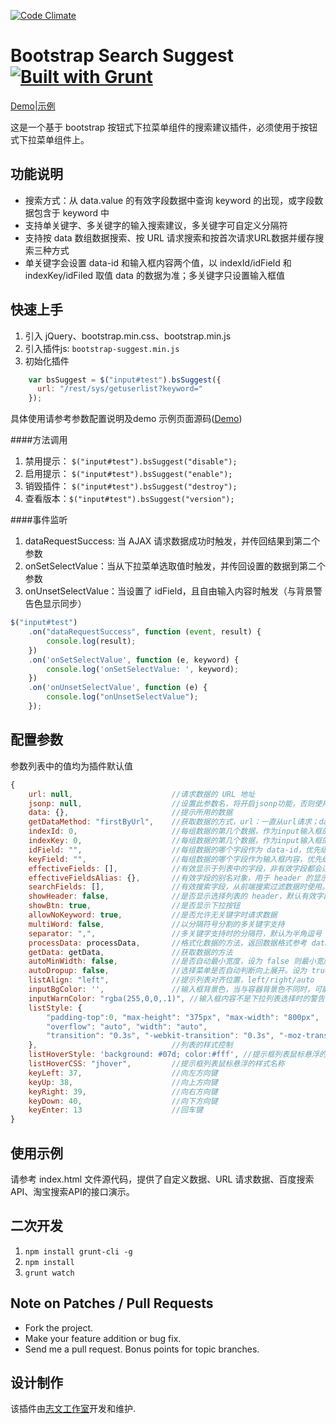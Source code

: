 [![Code Climate](http://lzw.me/images/logo.png)](http://lzw.me)

Bootstrap Search Suggest [![Built with Grunt](https://cdn.gruntjs.com/builtwith.png)](http://gruntjs.com/)
========

[Demo|示例](http://lzw.me/pages/demo/bootstrap-suggest-plugin)

这是一个基于 bootstrap 按钮式下拉菜单组件的搜索建议插件，必须使用于按钮式下拉菜单组件上。

## 功能说明

* 搜索方式：从 data.value 的有效字段数据中查询 keyword 的出现，或字段数据包含于 keyword 中
* 支持单关键字、多关键字的输入搜索建议，多关键字可自定义分隔符
* 支持按 data 数组数据搜索、按  URL 请求搜索和按首次请求URL数据并缓存搜索三种方式
* 单关键字会设置 data-id 和输入框内容两个值，以 indexId/idField 和 indexKey/idFiled 取值 data 的数据为准；多关键字只设置输入框值

## 快速上手

1. 引入 jQuery、bootstrap.min.css、bootstrap.min.js
2. 引入插件js: `bootstrap-suggest.min.js`
3. 初始化插件

```js
    var bsSuggest = $("input#test").bsSuggest({
      url: "/rest/sys/getuserlist?keyword="
    });
```
具体使用请参考参数配置说明及demo 示例页面源码([Demo](http://lzw.me/pages/demo/bootstrap-suggest-plugin))

####方法调用
1. 禁用提示： `$("input#test").bsSuggest("disable");`
2. 启用提示： `$("input#test").bsSuggest("enable");`
3. 销毁插件： `$("input#test").bsSuggest("destroy");`
4. 查看版本：`$("input#test").bsSuggest("version");`

####事件监听
1. dataRequestSuccess: 当  AJAX 请求数据成功时触发，并传回结果到第二个参数
2. onSetSelectValue：当从下拉菜单选取值时触发，并传回设置的数据到第二个参数
3. onUnsetSelectValue：当设置了 idField，且自由输入内容时触发（与背景警告色显示同步）
```js
$("input#test")
    .on("dataRequestSuccess", function (event, result) {
        console.log(result);
    })
    .on('onSetSelectValue', function (e, keyword) {
        console.log('onSetSelectValue: ', keyword);
    })
    .on('onUnsetSelectValue', function (e) {
        console.log("onUnsetSelectValue");
    });
```

## 配置参数

参数列表中的值均为插件默认值
```js
{
    url: null,                      //请求数据的 URL 地址
    jsonp: null,                    //设置此参数名，将开启jsonp功能，否则使用json数据结构
    data: {},                       //提示所用的数据
    getDataMethod: "firstByUrl",    //获取数据的方式，url：一直从url请求；data：从 options.data 获取；firstByUrl：第一次从Url获取全部数据，之后从options.data获取
    indexId: 0,                     //每组数据的第几个数据，作为input输入框的 data-id，设为 -1 且 idField 为空则不设置此值
    indexKey: 0,                    //每组数据的第几个数据，作为input输入框的内容
    idField: "",                    //每组数据的哪个字段作为 data-id，优先级高于 indexId 设置（推荐）
    keyField: "",                   //每组数据的哪个字段作为输入框内容，优先级高于 indexKey 设置（推荐）
    effectiveFields: [],            //有效显示于列表中的字段，非有效字段都会过滤，默认全部，对自定义getData方法无效
    effectiveFieldsAlias: {},       //有效字段的别名对象，用于 header 的显示
    searchFields: [],               //有效搜索字段，从前端搜索过滤数据时使用。effectiveFields 配置字段也会用于搜索过滤
    showHeader: false,              //是否显示选择列表的 header，默认有效字段大于一列时显示，否则不显示
    showBtn: true,                  //是否显示下拉按钮
    allowNoKeyword: true,           //是否允许无关键字时请求数据
    multiWord: false,               //以分隔符号分割的多关键字支持
    separator: ",",                 //多关键字支持时的分隔符，默认为半角逗号
    processData: processData,       //格式化数据的方法，返回数据格式参考 data 参数
    getData: getData,               //获取数据的方法
    autoMinWidth: false,            //是否自动最小宽度，设为 false 则最小宽度不小于输入框宽度
    autoDropup: false,              //选择菜单是否自动判断向上展开。设为 true，则当下拉菜单高度超过窗体，且向上方向不会被窗体覆盖，则选择菜单向上弹出
    listAlign: "left",              //提示列表对齐位置，left/right/auto
    inputBgColor: '',               //输入框背景色，当与容器背景色不同时，可能需要该项的配置
    inputWarnColor: "rgba(255,0,0,.1)", //输入框内容不是下拉列表选择时的警告色
    listStyle: {
        "padding-top":0, "max-height": "375px", "max-width": "800px",
        "overflow": "auto", "width": "auto",
        "transition": "0.3s", "-webkit-transition": "0.3s", "-moz-transition": "0.3s", "-o-transition": "0.3s"
    },                              //列表的样式控制
    listHoverStyle: 'background: #07d; color:#fff', //提示框列表鼠标悬浮的样式
    listHoverCSS: "jhover",         //提示框列表鼠标悬浮的样式名称
    keyLeft: 37,                    //向左方向键
    keyUp: 38,                      //向上方向键
    keyRight: 39,                   //向右方向键
    keyDown: 40,                    //向下方向键
    keyEnter: 13                    //回车键
}
```

## 使用示例

请参考 index.html 文件源代码，提供了自定义数据、URL 请求数据、百度搜索API、淘宝搜索API的接口演示。

## 二次开发

1. `npm install grunt-cli -g`
2. `npm install`
3. `grunt watch`

## Note on Patches / Pull Requests

* Fork the project.
* Make your feature addition or bug fix.
* Send me a pull request. Bonus points for topic branches.

## 设计制作

该插件由[志文工作室](http://lzw.me)开发和维护.